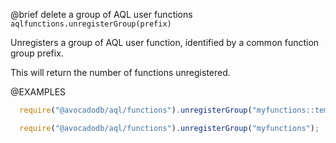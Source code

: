 

@brief delete a group of AQL user functions
`aqlfunctions.unregisterGroup(prefix)`

Unregisters a group of AQL user function, identified by a common function
group prefix.

This will return the number of functions unregistered.

@EXAMPLES

```js
  require("@avocadodb/aql/functions").unregisterGroup("myfunctions::temperature");

  require("@avocadodb/aql/functions").unregisterGroup("myfunctions");
```

